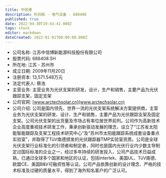 ```yaml
---
title: 中信博
description: 科创板 - 电气设备 - 688408
published: true
date: 2022-04-30T19:43:41.000Z
tags: stock
editor: markdown
dateCreated: 2022-01-01T00:00:00.000Z
---
```


- 公司名称: 江苏中信博新能源科技股份有限公司
- 股票代码: 688408.SH
- 所在地: 江苏 - 苏州市
- 成立日期: 2009年11月20日
- 注册资本: 13,571.548万元
- 法定代表人: 蔡浩
- 主营业务: 主营业务为光伏支架的研发，设计，生产和销售，主要产品为光伏跟踪支架，固定支架
- 公司官网: [www.arctechsolar.cn](www.arctechsolar.cn)
- 公司介绍: 公司是国内领先、世界一流的光伏支架系统解决方案提供商，主营业务为光伏支架的研发、设计、生产和销售，主要产品为光伏跟踪支架及固定支架。公司光伏支架的出货量及市场占有率位居世界前列。公司作为高新技术企业高度重视技术研发工作，秉承创新驱动发展的理念，设立了“江苏省太阳能智能跟踪及支架工程技术研究中心”及“苏州市太阳能跟踪系统成套设备重点实验室”，并取得了TüV南德颁发的光伏跟踪器TMP实验室资质。公司是全球光伏支架行业标准化的引领者和制定者，同时也是国内光伏行业内少数主导制定过国际标准的企业之一，经过多年持续的研发投入，公司产品技术日益成熟，已通过全球多个国家和地区的认证，包括Intertek、美国UL、TüV南德、欧盟CE、美国B&V可融资性等认证。公司产品依靠创新的设计理念、严格的技术标准及过硬的质量水平，得到了海外知名客户的广泛认可。



